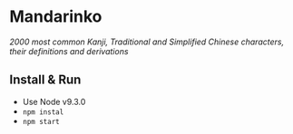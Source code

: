 # Mandarinko
_2000 most common Kanji, Traditional and Simplified Chinese characters, their definitions and derivations_

## Install & Run

- Use Node v9.3.0
- `npm instal`  
- `npm start`
